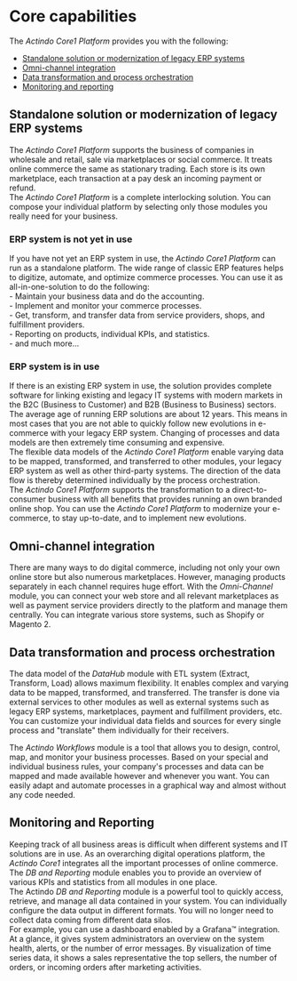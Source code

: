 # Core capabilities

The *Actindo Core1 Platform* provides you with the following:
- [Standalone solution or modernization of legacy ERP systems](./02_CoreCapabilities.md#standalone-solution-or-modernization-of-legacy-erp-systems)
- [Omni-channel integration](./02_CoreCapabilities.md#omni-channel-orchestration)
- [Data transformation and process orchestration](./02_CoreCapabilities.md#data-transformation-and-process-orchestration)
- [Monitoring and reporting](02_CoreCapabilities.md#monitoring-and-reporting)
 

## Standalone solution or modernization of legacy ERP systems

The *Actindo Core1 Platform* supports the business of companies in wholesale and retail, sale via marketplaces or social commerce. It treats online commerce the same as stationary trading. Each store is its own marketplace, each transaction at a pay desk an incoming payment or refund.  
The *Actindo Core1 Platform* is a complete interlocking solution. You can compose your individual platform by selecting only those modules you really need for your business.

### ERP system is not yet in use

If you have not yet an ERP system in use, the *Actindo Core1 Platform* can run as a standalone platform. The wide range of classic ERP features helps to digitize, automate, and optimize commerce processes. You can use it as all-in-one-solution to do the following:  
    - Maintain your business data and do the accounting.   
    - Implement and monitor your commerce processes.   
    - Get, transform, and transfer data from service providers, shops, and fulfillment providers.   
    - Reporting on products, individual KPIs, and statistics.    
    - and much more...

### ERP system is in use

If there is an existing ERP system in use, the solution provides complete software for linking existing and legacy IT systems with modern markets in the B2C (Business to Customer) and B2B (Business to Business) sectors.   
The average age of running ERP solutions are about 12 years. This means in most cases that you are not able to quickly follow new evolutions in e-commerce with your legacy ERP system. Changing of processes and data models are then extremely time consuming and expensive.  
The flexible data models of the *Actindo Core1 Platform* enable varying data to be mapped, transformed, and transferred to other modules, your legacy ERP system as well as other third-party systems. The direction of the data flow is thereby determined individually by the process orchestration.  
The *Actindo Core1 Platform* supports the transformation to a direct-to-consumer business with all benefits that provides running an own branded online shop. You can use the *Actindo Core1 Platform* to modernize your e-commerce, to stay up-to-date, and to implement new evolutions.  

## Omni-channel integration

There are many ways to do digital commerce, including not only your own online store but also numerous marketplaces. However, managing products separately in each channel requires huge effort. With the *Omni-Channel* module, you can connect your web store and all relevant marketplaces as well as payment service providers directly to the platform and manage them centrally. You can integrate various store systems, such as Shopify or Magento 2. <!---Magento heißt jetzt Adobe Commerce??-->  

## Data transformation and process orchestration

The data model of the *DataHub* module with ETL system (Extract, Transform, Load) allows maximum flexibility. It enables complex and varying data to be mapped, transformed, and transferred. The transfer is done via external services to other modules as well as external systems such as legacy ERP systems, marketplaces, payment and fulfillment providers, etc. 
You can customize your individual data fields and sources for every single process and "translate" them individually for their receivers.  

The *Actindo Workflows* module is a tool that allows you to design, control, map, and monitor your business processes. Based on your special and individual business rules, your company's processes and data can be mapped and made available however and whenever you want. You can easily adapt and automate processes in a graphical way and almost without any code needed. 


## Monitoring and Reporting

Keeping track of all business areas is difficult when different systems and IT solutions are in use. As an overarching digital operations platform, the *Actindo Core1* integrates all the important processes of online commerce. The *DB and Reporting* module enables you to provide an overview of various KPIs and statistics from all modules in one place.   
The Actindo *DB and Reporting* module is a powerful tool to quickly access, retrieve, and manage all data contained in your system. You can individually configure the data output in different formats. You will no longer need to collect data coming from different data silos.    
For example, you can use a dashboard enabled by a Grafana&trade; integration. At a glance, it gives system administrators an overview on the system health, alerts, or the number of error messages. By visualization of time series data, it shows a sales representative the top sellers, the number of orders, or incoming orders after marketing activities.




